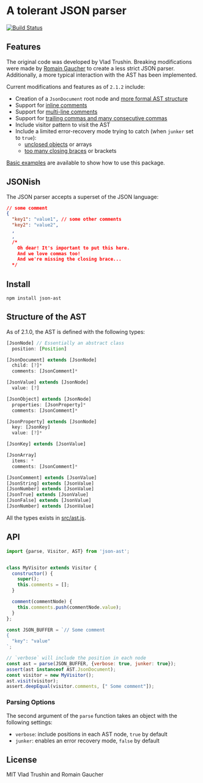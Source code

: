 # A tolerant JSON parser

[![Build Status](https://travis-ci.org/neuroo/json-ast.svg?branch=master)](https://travis-ci.org/neuroo/json-ast)

## Features
The original code was developed by Vlad Trushin. Breaking modifications were made by [Romain Gaucher](https://twitter.com/rgaucher) to create a less strict JSON parser. Additionally, a more typical interaction with the AST has been implemented.

Current modifications and features as of `2.1.2` include:
* Creation of a `JsonDocument` root node and [more formal AST structure](src/ast.js)
* Support for [inline comments](test/cases/comment-in-object.json)
* Support for [multi-line comments](test/cases/multi-line-comments-in-object.js)
* Support for [trailing commas and many consecutive commas](test/cases/object-trailing-commas.json)
* Include visitor pattern to visit the AST
* Include a limited error-recovery mode trying to catch (when `junker` set to `true`):
  * [unclosed objects](test/cases/object-unclosed-junker.json) or arrays
  * [too many closing braces](test/cases/redundant-symbols-junker.json) or brackets

[Basic examples](examples/) are available to show how to use this package.

## JSONish
The JSON parser accepts a superset of the JSON language:
```json
// some comment
{
  "key1": "value1", // some other comments
  "key2": "value2",
  ,
  ,
  /*
    Oh dear! It's important to put this here.
    And we love commas too!
    And we're missing the closing brace...
  */
```

## Install
```shell
npm install json-ast
```

## Structure of the AST
As of 2.1.0, the AST is defined with the following types:

```javascript
[JsonNode] // Essentially an abstract class
  position: [Position]

[JsonDocument] extends [JsonNode]
  child: [?]*
  comments: [JsonComment]*

[JsonValue] extends [JsonNode]
  value: [?]

[JsonObject] extends [JsonNode]
  properties: [JsonProperty]*
  comments: [JsonComment]*

[JsonProperty] extends [JsonNode]
  key: [JsonKey]
  value: [?]*

[JsonKey] extends [JsonValue]

[JsonArray]
  items: *
  comments: [JsonComment]*

[JsonComment] extends [JsonValue]
[JsonString] extends [JsonValue]
[JsonNumber] extends [JsonValue]
[JsonTrue] extends [JsonValue]
[JsonFalse] extends [JsonValue]
[JsonNumber] extends [JsonValue]
```

All the types exists in [src/ast.js](src/ast.js).

## API
```javascript
import {parse, Visitor, AST} from 'json-ast';


class MyVisitor extends Visitor {
  constructor() {
    super();
    this.comments = [];
  }

  comment(commentNode) {
    this.comments.push(commentNode.value);
  }
};

const JSON_BUFFER = `// Some comment
{
  "key": "value"
`;

// `verbose` will include the position in each node
const ast = parse(JSON_BUFFER, {verbose: true, junker: true});
assert(ast instanceof AST.JsonDocument);
const visitor = new MyVisitor();
ast.visit(visitor);
assert.deepEqual(visitor.comments, [" Some comment"]);
```

### Parsing Options
The second argument of the `parse` function takes an object with the following settings:
* `verbose`: include positions in each AST node, `true` by default
* `junker`: enables an error recovery mode, `false` by default

## License
MIT Vlad Trushin and Romain Gaucher
